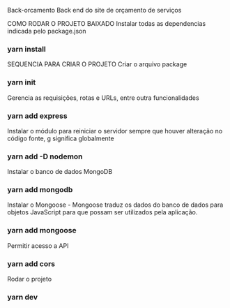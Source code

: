 Back-orcamento
Back end do site de orçamento de serviços

COMO RODAR O PROJETO BAIXADO
Instalar todas as dependencias indicada pelo package.json
### yarn install

SEQUENCIA PARA CRIAR O PROJETO
Criar o arquivo package
### yarn init

Gerencia as requisições, rotas e URLs, entre outra funcionalidades
### yarn add express

Instalar o módulo para reiniciar o servidor sempre que houver alteração no código fonte, g significa globalmente
### yarn add -D nodemon

Instalar o banco de dados MongoDB
### yarn add mongodb 

Instalar o Mongoose - Mongoose traduz os dados do banco de dados para objetos JavaScript para que possam ser utilizados pela aplicação.
### yarn add mongoose

Permitir acesso a API
### yarn add cors

Rodar o projeto
### yarn dev